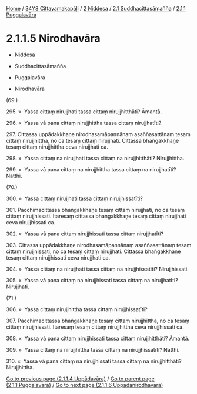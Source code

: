
[Home](/) / [34Y8 Cittayamakapāḷi](../../...md) / [2 Niddesa](../...md) / [2.1 Suddhacittasāmañña](...md) / [2.1.1 Puggalavāra](../34Y8/2/2.1/2.1.1.md)

# 2.1.1.5 Nirodhavāra

* Niddesa

* Suddhacittasāmañña

* Puggalavāra

* Nirodhavāra

(69.)

295\. »  Yassa cittaṃ nirujjhati tassa cittaṃ nirujjhitthāti? Āmantā.

296\. «  Yassa vā pana cittaṃ nirujjhittha tassa cittaṃ nirujjhatīti?

297\. Cittassa uppādakkhaṇe nirodhasamāpannānaṃ asaññasattānaṃ tesaṃ cittaṃ nirujjhittha, no ca tesaṃ cittaṃ nirujjhati. Cittassa bhaṅgakkhaṇe tesaṃ cittaṃ nirujjhittha ceva nirujjhati ca.

298\. »  Yassa cittaṃ na nirujjhati tassa cittaṃ na nirujjhitthāti? Nirujjhittha.

299\. «  Yassa vā pana cittaṃ na nirujjhittha tassa cittaṃ na nirujjhatīti? Natthi.

(70.)

300\. »  Yassa cittaṃ nirujjhati tassa cittaṃ nirujjhissatīti?

301\. Pacchimacittassa bhaṅgakkhaṇe tesaṃ cittaṃ nirujjhati, no ca tesaṃ cittaṃ nirujjhissati. Itaresaṃ cittassa bhaṅgakkhaṇe tesaṃ cittaṃ nirujjhati ceva nirujjhissati ca.

302\. «  Yassa vā pana cittaṃ nirujjhissati tassa cittaṃ nirujjhatīti?

303\. Cittassa uppādakkhaṇe nirodhasamāpannānaṃ asaññasattānaṃ tesaṃ cittaṃ nirujjhissati, no ca tesaṃ cittaṃ nirujjhati. Cittassa bhaṅgakkhaṇe tesaṃ cittaṃ nirujjhissati ceva nirujjhati ca.

304\. »  Yassa cittaṃ na nirujjhati tassa cittaṃ na nirujjhissatīti? Nirujjhissati.

305\. «  Yassa vā pana cittaṃ na nirujjhissati tassa cittaṃ na nirujjhatīti? Nirujjhati.

(71.)

306\. »  Yassa cittaṃ nirujjhittha tassa cittaṃ nirujjhissatīti?

307\. Pacchimacittassa bhaṅgakkhaṇe tesaṃ cittaṃ nirujjhittha, no ca tesaṃ cittaṃ nirujjhissati. Itaresaṃ tesaṃ cittaṃ nirujjhittha ceva nirujjhissati ca.

308\. «  Yassa vā pana cittaṃ nirujjhissati tassa cittaṃ nirujjhitthāti? Āmantā.

309\. »  Yassa cittaṃ na nirujjhittha tassa cittaṃ na nirujjhissatīti? Natthi.

310\. «  Yassa vā pana cittaṃ na nirujjhissati tassa cittaṃ na nirujjhitthāti? Nirujjhittha.

[Go to previous page (2.1.1.4 Uppādavāra)](2.1.1.4.md) / [Go to parent page (2.1.1 Puggalavāra)](../34Y8/2/2.1/2.1.1.md) / [Go to next page (2.1.1.6 Uppādanirodhavāra)](2.1.1.6.md)


